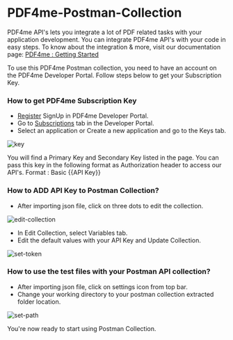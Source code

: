 # PDF4me-Postman-Collection

PDF4me API's lets you integrate a lot of PDF related tasks with your application development. You can integrate PDF4me API's with your code in easy steps. To know about the integration & more, visit our documentation page: [PDF4me : Getting Started](https://developer.pdf4me.com/docs/api/getting-started/)

To use this PDF4me Postman collection, you need to have an account on the PDF4me Developer Portal. Follow steps below to get your Subscription Key.

### How to get PDF4me Subscription Key
- [Register](https://portal.pdf4me.com/) SignUp in PDF4me Developer Portal.
- Go to [Subscriptions](https://portal.pdf4me.com/subscription/overview) tab in the Developer Portal.
- Select an application or Create a new application and go to the Keys tab.

![key](https://developer.pdf4me.com/wp-content/uploads/2019/03/2019-03-05_114456-768x464.png)

You will find a Primary Key and Secondary Key listed in the page.
You can pass this key in the following format as Authorization header to access our API's.
Format : Basic {{API Key}}

### How to ADD API Key to Postman Collection?
- After importing json file, click on three dots to edit the collection.

![edit-collection](https://developer.pdf4me.com/wp-content/uploads/2021/03/edit-collection.png)

- In Edit Collection, select Variables tab.
- Edit the default values with your API Key and Update Collection.

![set-token](https://developer.pdf4me.com/wp-content/uploads/2021/03/set-token.png)

### How to use the test files with your Postman API collection?
- After importing json file, click on settings icon from top bar.
- Change your working directory to your postman collection extracted folder location.

![set-path](https://developer.pdf4me.com/wp-content/uploads/2021/03/set-working-directory.png)


You're now ready to start using Postman Collection.

